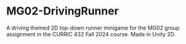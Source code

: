 # MG02-DrivingRunner
A driving themed 2D top-down runner minigame for the MG02 group assignment in the CURRIC 432 Fall 2024 course. Made in Unity 2D.
